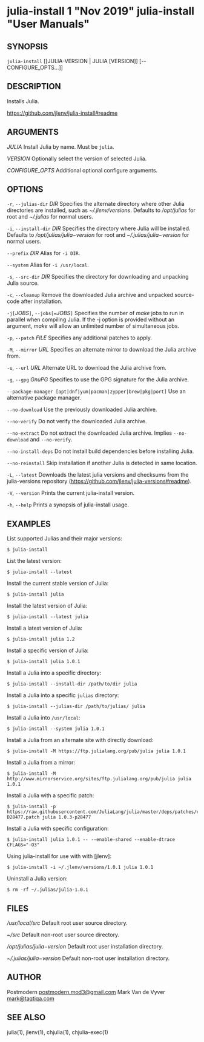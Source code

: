 # julia-install 1 "Nov 2019" julia-install "User Manuals"

## SYNOPSIS

`julia-install` [[JULIA-VERSION | JULIA [VERSION]] [-- CONFIGURE_OPTS...]]

## DESCRIPTION

Installs Julia.

https://github.com/jlenv/julia-install#readme

## ARGUMENTS

*JULIA*
  Install Julia by name. Must be `julia`.

*VERSION*
  Optionally select the version of selected Julia.

*CONFIGURE_OPTS*
  Additional optional configure arguments.

## OPTIONS

`-r`, `--julias-dir` *DIR*
    Specifies the alternate directory where other Julia directories are
    installed, such as *~/.jlenv/versions*.
    Defaults to */opt/julias* for root and *~/.julias* for normal users.

`-i`, `--install-dir` *DIR*
    Specifies the directory where Julia will be installed.
    Defaults to */opt/julias/$julia-$version* for root and
    *~/.julias/$julia-$version* for normal users.

`--prefix` *DIR*
    Alias for `-i DIR`.

`--system`
    Alias for `-i /usr/local`.

`-s`, `--src-dir` *DIR*
    Specifies the directory for downloading and unpacking Julia source.

`-c`, `--cleanup`
    Remove the downloaded Julia archive and unpacked source-code after
    installation.

`-j[`*JOBS*`]`, `--jobs[=`*JOBS*`]`
    Specifies the number of *make* jobs to run in parallel when compiling
    Julia. If the -j option is provided without an argument, *make* will
    allow an unlimited number of simultaneous jobs.

`-p`, `--patch` *FILE*
    Specifies any additional patches to apply.

`-M`, `--mirror` *URL*
    Specifies an alternate mirror to download the Julia archive from.

`-u`, `--url` *URL*
    Alternate URL to download the Julia archive from.

`-g`, `--gpg` *GnuPG*
    Specifies to use the GPG signature for the Julia archive.

`--package-manager [apt|dnf|yum|pacman|zypper|brew|pkg|port]`
  Use an alternative package manager.

`--no-download`
    Use the previously downloaded Julia archive.

`--no-verify`
    Do not verify the downloaded Julia archive.

`--no-extract`
    Do not extract the downloaded Julia archive. Implies `--no-download`
    and `--no-verify`.

`--no-install-deps`
    Do not install build dependencies before installing Julia.

`--no-reinstall`
    Skip installation if another Julia is detected in same location.

`-L`, `--latest`
    Downloads the latest julia versions and checksums from the julia-versions
    repository (https://github.com/jlenv/julia-versions#readme).

`-V`, `--version`
    Prints the current julia-install version.

`-h`, `--help`
    Prints a synopsis of julia-install usage.

## EXAMPLES

List supported Julias and their major versions:

    $ julia-install

List the latest version:

    $ julia-install --latest

Install the current stable version of Julia:

    $ julia-install julia

Install the latest version of Julia:

    $ julia-install --latest julia

Install a latest version of Julia:

    $ julia-install julia 1.2

Install a specific version of Julia:

    $ julia-install julia 1.0.1

Install a Julia into a specific directory:

    $ julia-install --install-dir /path/to/dir julia

Install a Julia into a specific `julias` directory:

    $ julia-install --julias-dir /path/to/julias/ julia

Install a Julia into `/usr/local`:

    $ julia-install --system julia 1.0.1

Install a Julia from an alternate site with directly download:

    $ julia-install -M https://ftp.julialang.org/pub/julia julia 1.0.1

Install a Julia from a mirror:

    $ julia-install -M http://www.mirrorservice.org/sites/ftp.julialang.org/pub/julia julia 1.0.1

Install a Julia with a specific patch:

    $ julia-install -p https://raw.githubusercontent.com/JuliaLang/julia/master/deps/patches/clang-D28477.patch julia 1.0.3-p28477

Install a Julia with specific configuration:

    $ julia-install julia 1.0.1 -- --enable-shared --enable-dtrace CFLAGS="-O3"

Using julia-install for use with with [jlenv]:

    $ julia-install -i ~/.jlenv/versions/1.0.1 julia 1.0.1

Uninstall a Julia version:

    $ rm -rf ~/.julias/julia-1.0.1

## FILES

*/usr/local/src*
    Default root user source directory.

*~/src*
    Default non-root user source directory.

*/opt/julias/$julia-$version*
    Default root user installation directory.

*~/.julias/$julia-$version*
    Default non-root user installation directory.

## AUTHOR

Postmodern <postmodern.mod3@gmail.com>
Mark Van de Vyver <mark@taqtiqa.com>

## SEE ALSO

julia(1), jlenv(1), chjulia(1), chjulia-exec(1)
